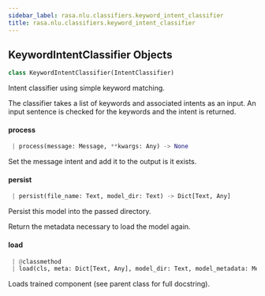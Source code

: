 ```yaml
---
sidebar_label: rasa.nlu.classifiers.keyword_intent_classifier
title: rasa.nlu.classifiers.keyword_intent_classifier
---
```

## KeywordIntentClassifier Objects

```python
class KeywordIntentClassifier(IntentClassifier)
```

Intent classifier using simple keyword matching.


The classifier takes a list of keywords and associated intents as an input.
An input sentence is checked for the keywords and the intent is returned.

#### process

```python
 | process(message: Message, **kwargs: Any) -> None
```

Set the message intent and add it to the output is it exists.

#### persist

```python
 | persist(file_name: Text, model_dir: Text) -> Dict[Text, Any]
```

Persist this model into the passed directory.

Return the metadata necessary to load the model again.

#### load

```python
 | @classmethod
 | load(cls, meta: Dict[Text, Any], model_dir: Text, model_metadata: Metadata = None, cached_component: Optional["KeywordIntentClassifier"] = None, **kwargs: Any, ,) -> "KeywordIntentClassifier"
```

Loads trained component (see parent class for full docstring).

